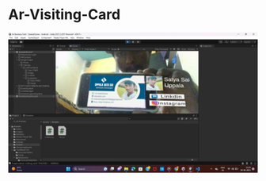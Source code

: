 # Ar-Visiting-Card
![Alt text](https://github.com/SATYASAI-UPPALA/Ar-Visiting-Card/blob/b5ee6b6aefa600fc1bc7a6a673f0768561eb0b8f/Screenshot%20(90).png)
